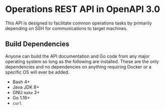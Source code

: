 # Operations REST API in OpenAPI 3.0

This API is designed to facilitate common operations tasks by primarily
depending on SSH for communications to target machines.

## Build Dependencies

Anyone can build the API documentation and Go code from any major
operating system so long as the following are installed. These are the
only dependencies and no dependencies on anything requiring Docker or a
specific OS will ever be added.

* Bash 4+
* Java JDK 8+
* GNU `make` 3+
* Go 1.18+
* `curl`

